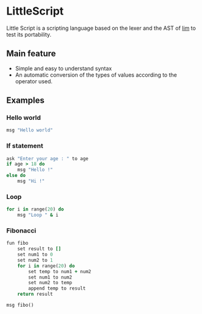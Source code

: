 # LittleScript
Little Script is a scripting language based on the lexer and the AST of [lim](http://github.com/geminorr/lim) to test its portability.

## Main feature
- Simple and easy to understand syntax
- An automatic conversion of the types of values according to the operator used.


## Examples
### Hello world
```ruby
msg "Hello world"
```

### If statement
```ruby
ask "Enter your age : " to age
if age > 18 do
	msg "Hello !"
else do
	msg "Hi !"
```

### Loop
```ruby
for i in range(20) do
	msg "Loop " & i
```

### Fibonacci
```ruby
fun fibo
	set result to []
	set num1 to 0
	set num2 to 1
	for i in range(20) do
		set temp to num1 + num2
		set num1 to num2
		set num2 to temp
		append temp to result
	return result

msg fibo()
```